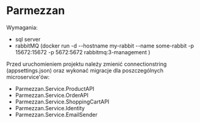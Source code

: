 # Parmezzan

Wymagania:
  - sql server
  - rabbitMQ (docker run -d --hostname my-rabbit --name some-rabbit -p 15672:15672 -p 5672:5672 rabbitmq:3-management  )
  
Przed uruchomieniem projektu należy zmienić connectionstring (appsettings.json) oraz wykonać migracje dla poszczególnych microservice'ów:
  - Parmezzan.Service.ProductAPI
  - Parmezzan.Service.OrderAPI
  - Parmezzan.Service.ShoppingCartAPI
  - Parmezzan.Service.Identity
  - Parmezzan.Service.EmailSender
